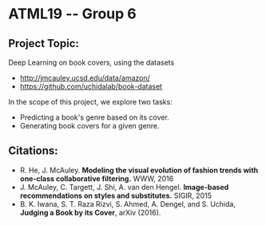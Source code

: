 # ATML19 -- Group 6

## Project Topic:

Deep Learning on book covers, using the datasets

* http://jmcauley.ucsd.edu/data/amazon/
* https://github.com/uchidalab/book-dataset

In the scope of this project, we explore two tasks:

* Predicting a book's genre based on its cover.
* Generating book covers for a given genre.

## Citations:

* R. He, J. McAuley. **Modeling the visual evolution of fashion trends
with one-class collaborative filtering.** WWW, 2016
* J. McAuley, C. Targett, J. Shi, A. van den Hengel. **Image-based
recommendations on styles and substitutes.** SIGIR, 2015
* B. K. Iwana, S. T. Raza Rizvi, S. Ahmed, A. Dengel, and S. Uchida, **Judging 
a Book by its Cover**, arXiv (2016).